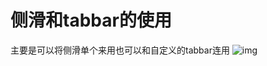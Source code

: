 # 侧滑和tabbar的使用
主要是可以将侧滑单个来用也可以和自定义的tabbar连用
![img](http://github.com/1428501687@qq.com/codeManage/raw/master/gif/slider.gif)